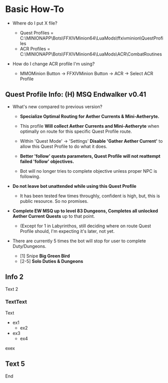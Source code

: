 # Basic How-To

* Where do I put X file?
  * Quest Profiles =  C:\MINIONAPP\Bots\FFXIVMinion64\LuaMods\ffxivminion\QuestProfiles
  * ACR Profiles = C:\MINIONAPP\Bots\FFXIVMinion64\LuaMods\ACR\CombatRoutines

* How do I change ACR profile I'm using?
  * MMOMinion Button -> FFXIVMinion Button -> ACR -> Select ACR Profile


## Quest Profile Info: (H) MSQ Endwalker v0.41
* What's new compared to previous version?
  * **Specialize Optimal Routing for Aether Currents & Mini-Aetheryte.**

  * This profile **Will collect Aether Currents and Mini-Aetheryte** when optimally on route for this specific Quest Profile route.
  * Within 'Quest Mode' -> 'Settings'  **Disable 'Gather Aether Current'** to allow this Quest Profile to do what it does.

  * **Better 'follow' quests parameters, Quest Profile will not reattempt failed 'follow' objectives.**
  * Bot will no longer tries to complete objective unless proper NPC is following.

* **Do not leave bot unattended while using this Quest Profile**
  * It has been tested few times throughly, confident is high, but, this is public resource. So no promises.

* **Complete EW MSQ up to level 83 Dungeons, Completes all unlocked Aether Current Quests** up to that point.
  * (Except for 1 in Labyrinthos, still deciding where on route Quest Profile should, I'm expecting it's later, not yet.

* There are currently 5 times the bot will stop for user to complete Duty/Dungeons.
  * [1] Snipe **Big Green Bird**
  * [2-5] **Solo Duties & Dungeons**

## Info 2

Text 2

### TextText

Text

* ex1
  * ex2
* ex3
  * ex4

exex

## Text 5

End
